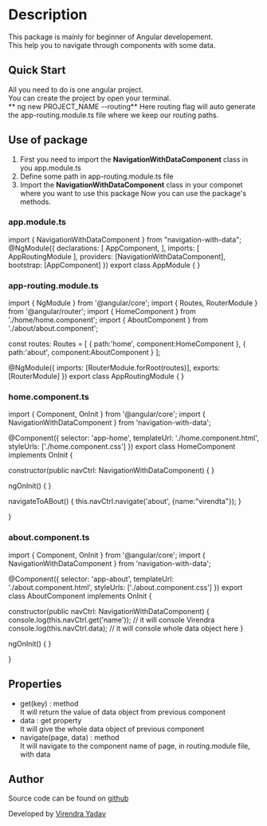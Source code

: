 # Description

This package is mainly for beginner of Angular developement.<br>
This help you to navigate through components with some data.

## Quick Start

All you need to do is one angular project.<br>
You can create the project by open your terminal.<br>
** ng new PROJECT_NAME --routing**
Here routing flag will auto generate the app-routing.module.ts file where we keep our routing paths.

## Use of package
1. First you need to import the **NavigationWithDataComponent** class in you app.module.ts
2. Define some path in app-routing.module.ts file
3. Import the **NavigationWithDataComponent** class in your componet where you want to use this package
Now you can use the package's methods.
### app.module.ts
import { NavigationWithDataComponent } from "navigation-with-data";
@NgModule({
  declarations: [
    AppComponent,
  ],
  imports: [
    AppRoutingModule
  ],
  providers: [NavigationWithDataComponent],
  bootstrap: [AppComponent]
})
export class AppModule { }
### app-routing.module.ts
import { NgModule } from '@angular/core';
import { Routes, RouterModule } from '@angular/router';
import { HomeComponent } from './home/home.component';
import { AboutComponent } from './about/about.component';

const routes: Routes = [
  {
    path:'home',
    component:HomeComponent
  },
    {
    path:'about',
    component:AboutComponent
  }
];

@NgModule({
  imports: [RouterModule.forRoot(routes)],
  exports: [RouterModule]
})
export class AppRoutingModule { }
### home.component.ts
import { Component, OnInit } from '@angular/core';
import { NavigationWithDataComponent } from 'navigation-with-data';

@Component({
  selector: 'app-home',
  templateUrl: './home.component.html',
  styleUrls: ['./home.component.css']
})
export class HomeComponent implements OnInit {

  constructor(public navCtrl: NavigationWithDataComponent) { }

  ngOnInit() {
  }

  navigateToABout() {
  this.navCtrl.navigate('about', {name:"virendta"});
  }
  
}

### about.component.ts
import { Component, OnInit } from '@angular/core';
import { NavigationWithDataComponent } from 'navigation-with-data';

@Component({
  selector: 'app-about',
  templateUrl: './about.component.html',
  styleUrls: ['./about.component.css']
})
export class AboutComponent implements OnInit {

  constructor(public navCtrl: NavigationWithDataComponent) {
    console.log(this.navCtrl.get('name')); // it will console Virendra
    console.log(this.navCtrl.data); // it will console whole data object here
  }

  ngOnInit() {
  }

}

## Properties

* get(key) : method<br>
It will return the value of data object from previous component
* data : get property<br>
It will give the whole data object of previous component
* navigate(page, data) : method<br>
It will navigate to the component name of page, in routing.module file, with data
## Author

Source code can be found on [github](https://github.com/Virendra-Yadav/navigation-with-data/)

Developed by [Virendra Yadav](https://www.linkedin.com/in/virendraayadav/)
